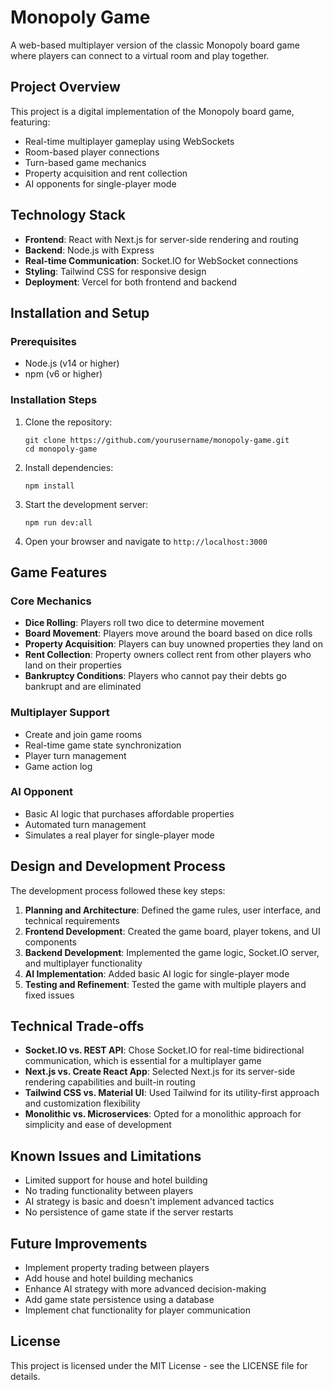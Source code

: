 # Monopoly Game

A web-based multiplayer version of the classic Monopoly board game where players can connect to a virtual room and play together.

## Project Overview

This project is a digital implementation of the Monopoly board game, featuring:

- Real-time multiplayer gameplay using WebSockets
- Room-based player connections
- Turn-based game mechanics
- Property acquisition and rent collection
- AI opponents for single-player mode

## Technology Stack

- **Frontend**: React with Next.js for server-side rendering and routing
- **Backend**: Node.js with Express
- **Real-time Communication**: Socket.IO for WebSocket connections
- **Styling**: Tailwind CSS for responsive design
- **Deployment**: Vercel for both frontend and backend

## Installation and Setup

### Prerequisites

- Node.js (v14 or higher)
- npm (v6 or higher)

### Installation Steps

1. Clone the repository:
   ```
   git clone https://github.com/yourusername/monopoly-game.git
   cd monopoly-game
   ```

2. Install dependencies:
   ```
   npm install
   ```

3. Start the development server:
   ```
   npm run dev:all
   ```

4. Open your browser and navigate to `http://localhost:3000`

## Game Features

### Core Mechanics

- **Dice Rolling**: Players roll two dice to determine movement
- **Board Movement**: Players move around the board based on dice rolls
- **Property Acquisition**: Players can buy unowned properties they land on
- **Rent Collection**: Property owners collect rent from other players who land on their properties
- **Bankruptcy Conditions**: Players who cannot pay their debts go bankrupt and are eliminated

### Multiplayer Support

- Create and join game rooms
- Real-time game state synchronization
- Player turn management
- Game action log

### AI Opponent

- Basic AI logic that purchases affordable properties
- Automated turn management
- Simulates a real player for single-player mode

## Design and Development Process

The development process followed these key steps:

1. **Planning and Architecture**: Defined the game rules, user interface, and technical requirements
2. **Frontend Development**: Created the game board, player tokens, and UI components
3. **Backend Development**: Implemented the game logic, Socket.IO server, and multiplayer functionality
4. **AI Implementation**: Added basic AI logic for single-player mode
5. **Testing and Refinement**: Tested the game with multiple players and fixed issues

## Technical Trade-offs

- **Socket.IO vs. REST API**: Chose Socket.IO for real-time bidirectional communication, which is essential for a multiplayer game
- **Next.js vs. Create React App**: Selected Next.js for its server-side rendering capabilities and built-in routing
- **Tailwind CSS vs. Material UI**: Used Tailwind for its utility-first approach and customization flexibility
- **Monolithic vs. Microservices**: Opted for a monolithic approach for simplicity and ease of development

## Known Issues and Limitations

- Limited support for house and hotel building
- No trading functionality between players
- AI strategy is basic and doesn't implement advanced tactics
- No persistence of game state if the server restarts

## Future Improvements

- Implement property trading between players
- Add house and hotel building mechanics
- Enhance AI strategy with more advanced decision-making
- Add game state persistence using a database
- Implement chat functionality for player communication

## License

This project is licensed under the MIT License - see the LICENSE file for details.
